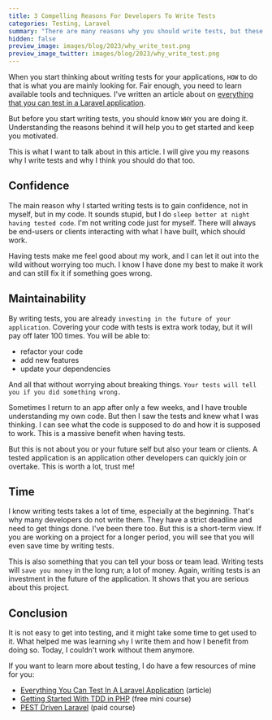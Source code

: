 ```yaml
---
title: 3 Compelling Reasons For Developers To Write Tests
categories: Testing, Laravel
summary: "There are many reasons why you should write tests, but these three are the most important ones for me today."
hidden: false
preview_image: images/blog/2023/why_write_test.png
preview_image_twitter: images/blog/2023/why_write_test.png
---
```


When you start thinking about writing tests for your applications, `HOW` to do that is what you are mainly looking for. Fair enough, you need to learn available tools and techniques. I've written an article about on [everything that you can test in a Laravel application](https://christoph-rumpel.com/2023/3/everything-you-can-test-in-your-laravel-application).

But before you start writing tests, you should know `WHY` you are doing it. Understanding the reasons behind it will help you to get started and keep you motivated.

This is what I want to talk about in this article. I will give you my reasons why I write tests and why I think you should do that too.

## Confidence

The main reason why I started writing tests is to gain confidence, not in myself, but in my code. It sounds stupid, but I do `sleep better at night having tested code`. I'm not writing code just for myself. There will always be end-users or clients interacting with what I have built, which should work.

Having tests make me feel good about my work, and I can let it out into the wild without worrying too much. I know I have done my best to make it work and can still fix it if something goes wrong.

## Maintainability

By writing tests, you are already `investing in the future of your application`. Covering your code with tests is extra work today, but it will pay off later 100 times. You will be able to:

* refactor your code
* add new features
* update your dependencies

And all that without worrying about breaking things. `Your tests will tell you if you did something wrong.`

Sometimes I return to an app after only a few weeks, and I have trouble understanding my own code. But then I saw the tests and knew what I was thinking. I can see what the code is supposed to do and how it is supposed to work. This is a massive benefit when having tests.

But this is not about you or your future self but also your team or clients. A tested application is an application other developers can quickly join or overtake. This is worth a lot, trust me!

## Time

I know writing tests takes a lot of time, especially at the beginning. That's why many developers do not write them. They have a strict deadline and need to get things done. I've been there too. But this is a short-term view. If you are working on a project for a longer period, you will see that you will even save time by writing tests.

This is also something that you can tell your boss or team lead. Writing tests will `save you money` in the long run; a lot of money. Again, writing tests is an investment in the future of the application. It shows that you are serious about this project.

## Conclusion

It is not easy to get into testing, and it might take some time to get used to it. What helped me was learning `why` I write them and how I benefit from doing so. Today, I couldn't work without them anymore.

If you want to learn more about testing, I do have a few resources of mine for you:

* [Everything You Can Test In A Laravel Application](https://christoph-rumpel.com/2023/3/everything-you-can-test-in-your-laravel-application) (article)
* [Getting Started With TDD in PHP](https://learn.christoph-rumpel.com/products/getting-started-with-tdd-in-php) (free mini course)
* [PEST Driven Laravel](https://learn.christoph-rumpel.com/products/pest-driven-laravel) (paid course)
